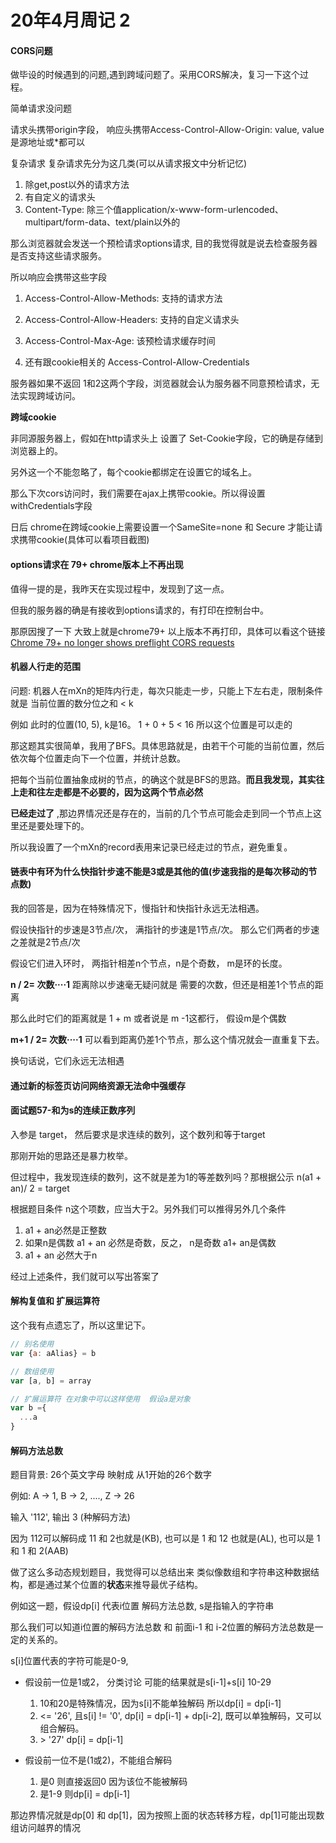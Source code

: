 # 20年4月周记 2

#### CORS问题

做毕设的时候遇到的问题,遇到跨域问题了。采用CORS解决，复习一下这个过程。

简单请求没问题

请求头携带origin字段， 响应头携带Access-Control-Allow-Origin: value, value是源地址或*都可以

复杂请求
复杂请求先分为这几类(可以从请求报文中分析记忆)
1. 除get,post以外的请求方法
2. 有自定义的请求头
3. Content-Type: 除三个值application/x-www-form-urlencoded、multipart/form-data、text/plain以外的

那么浏览器就会发送一个预检请求options请求, 目的我觉得就是说去检查服务器是否支持这些请求服务。

所以响应会携带这些字段

1. Access-Control-Allow-Methods: 支持的请求方法

2. Access-Control-Allow-Headers: 支持的自定义请求头

3. Access-Control-Max-Age: 该预检请求缓存时间

4. 还有跟cookie相关的 Access-Control-Allow-Credentials

服务器如果不返回 1和2这两个字段，浏览器就会认为服务器不同意预检请求，无法实现跨域访问。

**跨域cookie**

非同源服务器上，假如在http请求头上 设置了 Set-Cookie字段，它的确是存储到浏览器上的。

另外这一个不能忽略了，每个cookie都绑定在设置它的域名上。

那么下次cors访问时，我们需要在ajax上携带cookie。所以得设置withCredentials字段

日后 chrome在跨域cookie上需要设置一个SameSite=none 和 Secure 才能让请求携带cookie(具体可以看项目截图)


#### options请求在 79+ chrome版本上不再出现

值得一提的是，我昨天在实现过程中，发现到了这一点。

但我的服务器的确是有接收到options请求的，有打印在控制台中。

那原因搜了一下 大致上就是chrome79+ 以上版本不再打印，具体可以看这个链接 [Chrome 79+ no longer shows preflight CORS requests](https://httptoolkit.tech/blog/chrome-79-doesnt-show-cors-preflight)


#### 机器人行走的范围

问题: 机器人在mXn的矩阵内行走，每次只能走一步，只能上下左右走，限制条件就是 当前位置的数分位之和 < k

例如 此时的位置(10, 5), k是16。 1 + 0 + 5 < 16 所以这个位置是可以走的

那这题其实很简单，我用了BFS。具体思路就是，由若干个可能的当前位置，然后依次每个位置走向下一个位置，并统计总数。

把每个当前位置抽象成树的节点，的确这个就是BFS的思路。**而且我发现，其实往上走和往左走都是不必要的，因为这两个节点必然**

**已经走过了** ,那边界情况还是存在的，当前的几个节点可能会走到同一个节点上这里还是要处理下的。

所以我设置了一个mXn的record表用来记录已经走过的节点，避免重复。

#### 链表中有环为什么快指针步速不能是3或是其他的值(步速我指的是每次移动的节点数)

我的回答是，因为在特殊情况下，慢指针和快指针永远无法相遇。

假设快指针的步速是3节点/次， 满指针的步速是1节点/次。 那么它们两者的步速之差就是2节点/次

假设它们进入环时， 两指针相差n个节点，n是个奇数， m是环的长度。

**n / 2= 次数····1** 距离除以步速毫无疑问就是 需要的次数，但还是相差1个节点的距离

那么此时它们的距离就是 1 + m 或者说是 m -1这都行， 假设m是个偶数

**m+1 / 2= 次数····1** 可以看到距离仍差1个节点，那么这个情况就会一直重复下去。

换句话说，它们永远无法相遇

#### 通过新的标签页访问网络资源无法命中强缓存

#### 面试题57-和为s的连续正数序列

入参是 target， 然后要求是求连续的数列，这个数列和等于target

那刚开始的思路还是暴力枚举。

但过程中，我发现连续的数列，这不就是差为1的等差数列吗？那根据公示 n(a1 + an)/ 2 = target

根据题目条件 n这个项数，应当大于2。另外我们可以推得另外几个条件

1. a1 + an必然是正整数
2. 如果n是偶数 a1 + an 必然是奇数，反之， n是奇数 a1+ an是偶数
3. a1 + an 必然大于n

经过上述条件，我们就可以写出答案了

#### 解构复值和 扩展运算符

这个我有点遗忘了，所以这里记下。

```js
// 别名使用
var {a: aAlias} = b

// 数组使用
var [a, b] = array

// 扩展运算符 在对象中可以这样使用  假设a是对象
var b ={
  ...a
}
```

#### 解码方法总数

题目背景: 26个英文字母 映射成 从1开始的26个数字

例如: A -> 1, B -> 2, ...., Z -> 26

输入 '112', 输出 3 (种解码方法)

因为 112可以解码成 11 和 2也就是(KB), 也可以是 1 和 12 也就是(AL), 也可以是 1 和 1 和 2(AAB)

做了这么多动态规划题目，我觉得可以总结出来 类似像数组和字符串这种数据结构，都是通过某个位置的**状态**来推导最优子结构。

例如这一题，假设dp\[i] 代表i位置 解码方法总数, s是指输入的字符串

那么我们可以知道i位置的解码方法总数 和 前面i-1 和 i-2位置的解码方法总数是一定的关系的。

s\[i]位置代表的字符可能是0-9,

* 假设前一位是1或2， 分类讨论 可能的结果就是s\[i-1]+s\[i] 10-29
  1. 10和20是特殊情况，因为s\[i]不能单独解码 所以dp\[i] = dp\[i-1] 
  2. <= '26', 且s\[i] != '0', dp\[i] = dp\[i-1] + dp\[i-2], 既可以单独解码，又可以组合解码。
  3. \> '27' dp\[i] = dp\[i-1]

* 假设前一位不是(1或2)，不能组合解码
  1. 是0 则直接返回0 因为该位不能被解码
  2. 是1-9 则dp\[i] = dp\[i-1]

那边界情况就是dp\[0] 和 dp\[1]，因为按照上面的状态转移方程，dp\[1]可能出现数组访问越界的情况
